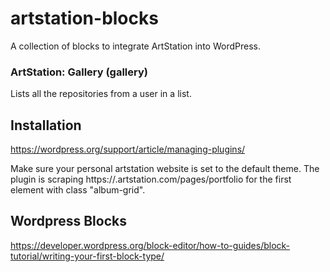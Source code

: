 # artstation-blocks
A collection of blocks to integrate ArtStation into WordPress.

### ArtStation: Gallery (gallery)
Lists all the repositories from a user in a list.

## Installation
https://wordpress.org/support/article/managing-plugins/

Make sure your personal artstation website is set to the default theme. The plugin is scraping https://<username>.artstation.com/pages/portfolio for the first element with class "album-grid".

## Wordpress Blocks
https://developer.wordpress.org/block-editor/how-to-guides/block-tutorial/writing-your-first-block-type/

